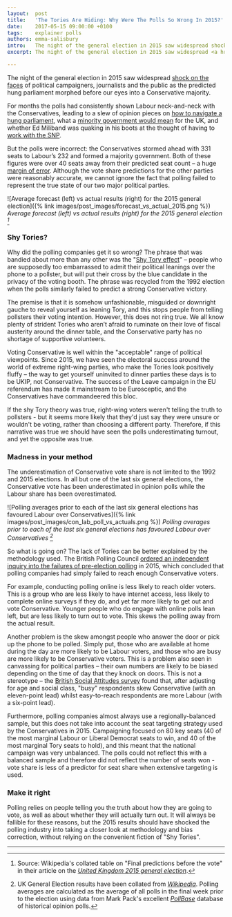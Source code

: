 ```yaml
---
layout:  post
title:   'The Tories Are Hiding: Why Were The Polls So Wrong In 2015?'
date:    2017-05-15 09:00:00 +0100
tags:    explainer polls
authors: emma-salisbury
intro:   The night of the general election in 2015 saw widespread shock on the faces of political campaigners, journalists and the public as the predicted hung parliament morphed before our eyes into a Conservative majority.
excerpt: The night of the general election in 2015 saw widespread <a href="http://www.bbc.co.uk/news/av/election-2015-32634103/ill-eat-my-hat-if-polls-are-right">shock on the faces</a> of political campaigners, journalists and the public as the predicted hung parliament morphed before our eyes into a Conservative majority. <br><br>For months the polls had consistently shown Labour neck-and-neck with the Conservatives, leading to a slew of opinion pieces on <a href="https://www.theguardian.com/politics/2015/may/06/general-election-2015-britain-heading-for-hung-parliament">how to navigate a hung parliament</a>, what a <a href="http://www.telegraph.co.uk/news/general-election-2015/11458322/Why-Im-predicting-a-Conservative-minority-government-after-the-next-General-Election.html">minority government would mean</a> for the UK, and whether Ed Miliband was quaking in his boots at the thought of having to <a href="http://www.bbc.co.uk/news/av/uk-politics-31912786/miliband-rules-out-snp-coalition">work with the SNP</a>. <br><br>But the polls were incorrect - the Conservatives stormed ahead with 331 seats to Labour’s 232 and formed a majority government. Both of these figures were over 40 seats away from their predicted seat count – a huge <a href="http://sixfifty.org.uk/2017/04/28/error-margins/">margin of error</a>. Although the vote share predictions for the other parties were reasonably accurate, we cannot ignore the fact that polling failed to represent the true state of our two major political parties.

---
```


The night of the general election in 2015 saw widespread [shock on the faces](http://www.bbc.co.uk/news/av/election-2015-32634103/ill-eat-my-hat-if-polls-are-right) of political campaigners, journalists and the public as the predicted hung parliament morphed before our eyes into a Conservative majority.

For months the polls had consistently shown Labour neck-and-neck with the Conservatives, leading to a slew of opinion pieces on [how to navigate a hung parliament](https://www.theguardian.com/politics/2015/may/06/general-election-2015-britain-heading-for-hung-parliament), what a [minority government would mean](http://www.telegraph.co.uk/news/general-election-2015/11458322/Why-Im-predicting-a-Conservative-minority-government-after-the-next-General-Election.html) for the UK, and whether Ed Miliband was quaking in his boots at the thought of having to [work with the SNP](http://www.bbc.co.uk/news/av/uk-politics-31912786/miliband-rules-out-snp-coalition).

But the polls were incorrect: the Conservatives stormed ahead with 331 seats to Labour’s 232 and formed a majority government. Both of these figures were over 40 seats away from their predicted seat count – a huge [margin of error](http://sixfifty.org.uk/2017/04/28/error-margins/). Although the vote share predictions for the other parties were reasonably accurate, we cannot ignore the fact that polling failed to represent the true state of our two major political parties.

![Average forecast (left) vs actual results (right) for the 2015 general election]({% link images/post_images/forecast_vs_actual_2015.png %})
<em>Average forecast (left) vs actual results (right) for the 2015 general election [^1]</em>


### Shy Tories?

Why did the polling companies get it so wrong? The phrase that was bandied about more than any other was the "[Shy Tory effect](https://en.wikipedia.org/wiki/Shy_Tory_Factor)" – people who are supposedly too embarrassed to admit their political leanings over the phone to a pollster, but will put their cross by the blue candidate in the privacy of the voting booth. The phrase was recycled from the 1992 election when the polls similarly failed to predict a strong Conservative victory.

The premise is that it is somehow unfashionable, misguided or downright gauche to reveal yourself as leaning Tory, and this stops people from telling pollsters their voting intention. However, this does not ring true. We all know plenty of strident Tories who aren’t afraid to ruminate on their love of fiscal austerity around the dinner table, and the Conservative party has no shortage of supportive volunteers.

Voting Conservative is well within the "acceptable" range of political viewpoints. Since 2015, we have seen the electoral success around the world of extreme right-wing parties, who make the Tories look positively fluffy – the way to get yourself uninvited to dinner parties these days is to be UKIP, not Conservative. The success of the Leave campaign in the EU referendum has made it mainstream to be Eurosceptic, and the Conservatives have commandeered this bloc.

If the shy Tory theory was true, right-wing voters weren't telling the truth to pollsters - but it seems more likely that they'd just say they were unsure or wouldn't be voting, rather than choosing a different party. Therefore, if this narrative was true we should have seen the polls underestimating turnout, and yet the opposite was true. 


### Madness in your method

The underestimation of Conservative vote share is not limited to the 1992 and 2015 elections. In all but one of the last six general elections, the Conservative vote has been underestimated in opinion polls while the Labour share has been overestimated.

![Polling averages prior to each of the last six general elections has favoured Labour over Conservatives]({% link images/post_images/con_lab_poll_vs_actuals.png %})
<em>Polling averages prior to each of the last six general elections has favoured Labour over Conservatives [^2]</em>

So what is going on? The lack of Tories can be better explained by the methodology used. The British Polling Council [ordered an independent inquiry into the failures of pre-election polling](http://www.britishpollingcouncil.org/bpc-inquiry-report/) in 2015, which concluded that polling companies had simply failed to reach enough Conservative voters.

For example, conducting polling online is less likely to reach older voters. This is a group who are less likely to have internet access, less likely to complete online surveys if they do, and yet far more likely to get out and vote Conservative. Younger people who do engage with online polls lean left, but are less likely to turn out to vote. This skews the polling away from the actual result.

Another problem is the skew amongst people who answer the door or pick up the phone to be polled. Simply put, those who are available at home during the day are more likely to be Labour voters, and those who are busy are more likely to be Conservative voters. This is a problem also seen in canvassing for political parties – their own numbers are likely to be biased depending on the time of day that they knock on doors. This is not a stereotype – the [British Social Attitudes survey](http://natcen.ac.uk/our-research/research/british-social-attitudes/) found that, after adjusting for age and social class, "busy" respondents skew Conservative (with an eleven-point lead) whilst easy-to-reach respondents are more Labour (with a six-point lead).

Furthermore, polling companies almost always use a regionally-balanced sample, but this does not take into account the seat targeting strategy used by the Conservatives in 2015. Campaigning focused on 80 key seats (40 of the most marginal Labour or Liberal Democrat seats to win, and 40 of the most marginal Tory seats to hold), and this meant that the national campaign was very unbalanced. The polls could not reflect this with a balanced sample and therefore did not reflect the number of seats won - vote share is less of a predictor for seat share when extensive targeting is used. 


### Make it right

Polling relies on people telling you the truth about how they are going to vote, as well as about whether they will actually turn out. It will always be fallible for these reasons, but the 2015 results should have shocked the polling industry into taking a closer look at methodology and bias correction, without relying on the convenient fiction of "Shy Tories".


---

[^1]: Source: Wikipedia's collated table on "Final predictions before the vote" in their article on the [_United Kingdom 2015 general election_](https://en.wikipedia.org/wiki/United_Kingdom_general_election,_2015#Final_predictions_before_the_vote).

[^2]: UK General Election results have been collated from [_Wikipedia_](https://en.wikipedia.org/wiki/List_of_United_Kingdom_general_elections). Polling averages are calculated as the average of all polls in the final week prior to the election using data from Mark Pack's excellent [_PollBase_](http://www.markpack.org.uk/opinion-polls/) database of historical opinion polls. 

